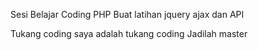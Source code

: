 Sesi Belajar Coding PHP
Buat latihan jquery ajax dan API

Tukang coding
saya adalah tukang coding
Jadilah master
